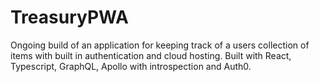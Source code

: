 # TreasuryPWA

Ongoing build of an application for keeping track of a users collection of items with built in authentication and cloud hosting. Built with React, Typescript, GraphQL, Apollo with introspection and Auth0.
